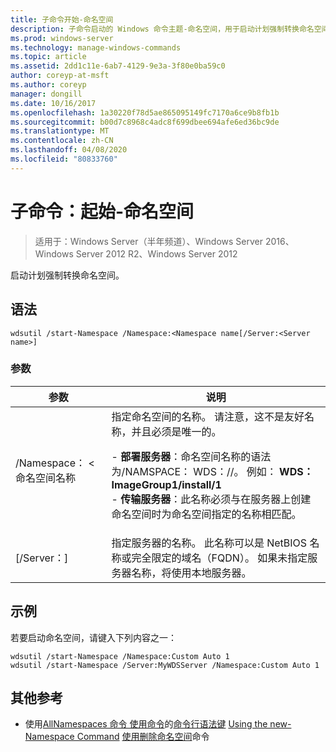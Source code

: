 ```yaml
---
title: 子命令开始-命名空间
description: 子命令启动的 Windows 命令主题-命名空间，用于启动计划强制转换命名空间。
ms.prod: windows-server
ms.technology: manage-windows-commands
ms.topic: article
ms.assetid: 2dd1c11e-6ab7-4129-9e3a-3f80e0ba59c0
author: coreyp-at-msft
ms.author: coreyp
manager: dongill
ms.date: 10/16/2017
ms.openlocfilehash: 1a30220f78d5ae865095149fc7170a6ce9b8fb1b
ms.sourcegitcommit: b00d7c8968c4adc8f699dbee694afe6ed36bc9de
ms.translationtype: MT
ms.contentlocale: zh-CN
ms.lasthandoff: 04/08/2020
ms.locfileid: "80833760"
---
```

# <a name="subcommand-start-namespace"></a>子命令：起始-命名空间

>适用于：Windows Server（半年频道）、Windows Server 2016、Windows Server 2012 R2、Windows Server 2012

启动计划强制转换命名空间。

## <a name="syntax"></a>语法
```
wdsutil /start-Namespace /Namespace:<Namespace name[/Server:<Server name>]
```
### <a name="parameters"></a>参数

|          参数          |                                                                                                                                                                                             说明                                                                                                                                                                                             |
|-----------------------------|-----------------------------------------------------------------------------------------------------------------------------------------------------------------------------------------------------------------------------------------------------------------------------------------------------------------------------------------------------------------------------------------------------|
| /Namespace： < 命名空间名称| 指定命名空间的名称。 请注意，这不是友好名称，并且必须是唯一的。<p>-   **部署服务器**：命名空间名称的语法为/NAMSPACE： WDS：<Image group>/<Image name>/<Index>。 例如： **WDS： ImageGroup1/install/1**<br />-   **传输服务器**：此名称必须与在服务器上创建命名空间时为命名空间指定的名称相匹配。 |
|   [/Server：<Server name>]   |                                                                                                           指定服务器的名称。 此名称可以是 NetBIOS 名称或完全限定的域名（FQDN）。 如果未指定服务器名称，将使用本地服务器。                                                                                                           |

## <a name="examples"></a><a name=BKMK_examples></a>示例
若要启动命名空间，请键入下列内容之一：
```
wdsutil /start-Namespace /Namespace:Custom Auto 1
wdsutil /start-Namespace /Server:MyWDSServer /Namespace:Custom Auto 1
```
## <a name="additional-references"></a>其他参考
- 使用[AllNamespaces 命令
使用命令](using-the-get-allnamespaces-command.md)的[命令行语法键](command-line-syntax-key.md)
[Using the new-Namespace Command](using-the-new-namespace-command.md)
[使用删除命名空间](using-the-remove-namespace-command.md)命令
